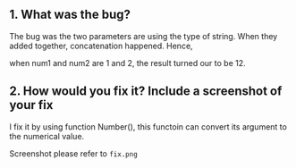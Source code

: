 ## 1. What was the bug?

The bug was the two parameters are using the type of string. When they added together, concatenation happened. Hence, 

when num1 and num2 are 1 and 2, the result turned our to be 12.

## 2. How would you fix it? Include a screenshot of your fix

I fix it by using function Number(), this functoin can convert its argument to the numerical value. 

Screenshot please refer to `fix.png`